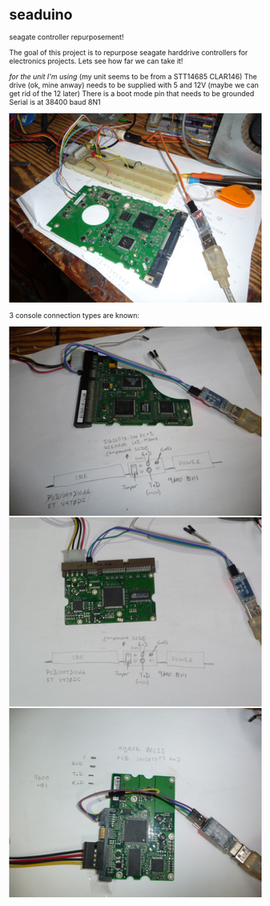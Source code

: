 # seaduino
seagate controller repurposement!

The goal of this project is to repurpose seagate harddrive controllers for electronics projects.
Lets see how far we can take it!

*for the unit I'm using*
(my unit seems to be from a STT14685 CLAR146)
The drive (ok, mine anway) needs to be supplied with 5 and 12V (maybe we can get rid of the 12 later)
There is a boot mode pin that needs to be grounded
Serial is at 38400 baud 8N1 

![image](images/p1300149.jpg)

3 console connection types are known:

![image](images/p1300195.jpg)
![image](images/p1300194.jpg)
![image](images/p1300191.jpg)
